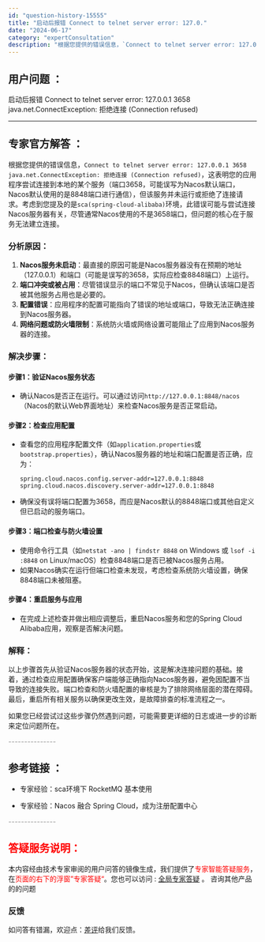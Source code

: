 ```yaml
---
id: "question-history-15555"
title: "启动后报错 Connect to telnet server error: 127.0."
date: "2024-06-17"
category: "expertConsultation"
description: "根据您提供的错误信息，`Connect to telnet server error: 127.0.0.1 3658 java.net.ConnectException: 拒绝连接 (Connection refused)`，这表明您的应用程序尝试连接到本地的某个服务（端口3658，可能误写为Nac"
---
```


## 用户问题 ： 
 启动后报错 Connect to telnet server error: 127.0.0.1 3658 java.net.ConnectException: 拒绝连接 (Connection refused)  

---------------
## 专家官方解答 ：

根据您提供的错误信息，`Connect to telnet server error: 127.0.0.1 3658 java.net.ConnectException: 拒绝连接 (Connection refused)`，这表明您的应用程序尝试连接到本地的某个服务（端口3658，可能误写为Nacos默认端口，Nacos默认使用的是8848端口进行通信），但该服务并未运行或拒绝了连接请求。考虑到您提及的是`sca(spring-cloud-alibaba)`环境，此错误可能与尝试连接Nacos服务器有关，尽管通常Nacos使用的不是3658端口，但问题的核心在于服务无法建立连接。

### 分析原因：
1. **Nacos服务未启动**：最直接的原因可能是Nacos服务器没有在预期的地址（127.0.0.1）和端口（可能是误写的3658，实际应检查8848端口）上运行。
2. **端口冲突或被占用**：尽管错误显示的端口不常见于Nacos，但确认该端口是否被其他服务占用也是必要的。
3. **配置错误**：应用程序的配置可能指向了错误的地址或端口，导致无法正确连接到Nacos服务器。
4. **网络问题或防火墙限制**：系统防火墙或网络设置可能阻止了应用到Nacos服务器的连接。

### 解决步骤：

#### 步骤1：验证Nacos服务状态
- 确认Nacos是否正在运行。可以通过访问`http://127.0.0.1:8848/nacos`（Nacos的默认Web界面地址）来检查Nacos服务是否正常启动。

#### 步骤2：检查应用配置
- 查看您的应用程序配置文件（如`application.properties`或`bootstrap.properties`），确认Nacos服务器的地址和端口配置是否正确，应为：
  ```
  spring.cloud.nacos.config.server-addr=127.0.0.1:8848
  spring.cloud.nacos.discovery.server-addr=127.0.0.1:8848
  ```
- 确保没有误将端口配置为3658，而应是Nacos默认的8848端口或其他自定义但已启动的服务端口。

#### 步骤3：端口检查与防火墙设置
- 使用命令行工具（如`netstat -ano | findstr 8848` on Windows 或 `lsof -i :8848` on Linux/macOS）检查8848端口是否已被Nacos服务占用。
- 如果Nacos确实在运行但端口检查未发现，考虑检查系统防火墙设置，确保8848端口未被阻塞。

#### 步骤4：重启服务与应用
- 在完成上述检查并做出相应调整后，重启Nacos服务和您的Spring Cloud Alibaba应用，观察是否解决问题。

### 解释：
以上步骤首先从验证Nacos服务器的状态开始，这是解决连接问题的基础。接着，通过检查应用配置确保客户端能够正确指向Nacos服务器，避免因配置不当导致的连接失败。端口检查和防火墙配置的审核是为了排除网络层面的潜在障碍。最后，重启所有相关服务以确保更改生效，是故障排查的标准流程之一。

如果您已经尝试过这些步骤仍然遇到问题，可能需要更详细的日志或进一步的诊断来定位问题所在。


<font color="#949494">---------------</font> 


## 参考链接 ：

* 专家经验：sca环境下 RocketMQ 基本使用 
 
 * 专家经验：Nacos 融合 Spring Cloud，成为注册配置中心 


 <font color="#949494">---------------</font> 
 


## <font color="#FF0000">答疑服务说明：</font> 

本内容经由技术专家审阅的用户问答的镜像生成，我们提供了<font color="#FF0000">专家智能答疑服务</font>，在<font color="#FF0000">页面的右下的浮窗”专家答疑“</font>。您也可以访问 : [全局专家答疑](https://answer.opensource.alibaba.com/docs/intro) 。 咨询其他产品的的问题

### 反馈
如问答有错漏，欢迎点：[差评](https://ai.nacos.io/user/feedbackByEnhancerGradePOJOID?enhancerGradePOJOId=15580)给我们反馈。
